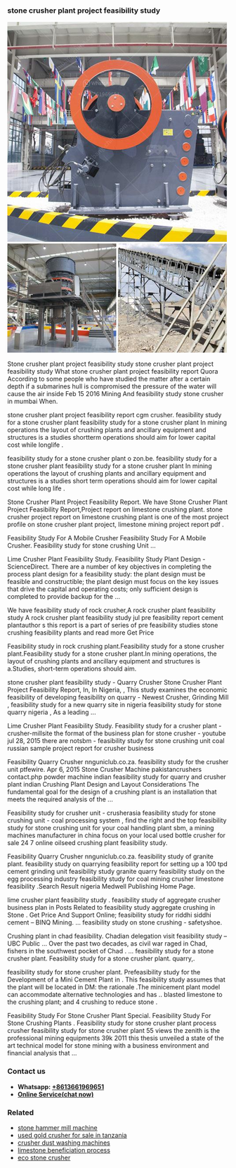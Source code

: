 <h3>stone crusher plant project feasibility study</h3><img src='1704857142.jpg' alt=''><p>Stone crusher plant project feasibility study stone crusher plant project feasibility study What stone crusher plant project feasibility report Quora According to some people who have studied the matter after a certain depth if a submarines hull is compromised the pressure of the water will cause the air inside Feb 15 2016 Mining And feasibility study stone crusher in mumbai When.</p><p>stone crusher plant project feasibility report cgm crusher. feasibility study for a stone crusher plant feasibility study for a stone crusher plant In mining operations the layout of crushing plants and ancillary equipment and structures is a studies shortterm operations should aim for lower capital cost while longlife .</p><p>feasibility study for a stone crusher plant o zon.be. feasibility study for a stone crusher plant feasibility study for a stone crusher plant In mining operations the layout of crushing plants and ancillary equipment and structures is a studies short term operations should aim for lower capital cost while long life .</p><p>Stone Crusher Plant Project Feasibility Report. We have Stone Crusher Plant Project Feasibility Report,Project report on limestone crushing plant. stone crusher project report on limestone crushing plant is one of the most project profile on stone crusher plant project, limestone mining project report pdf .</p><p>Feasibility Study For A Mobile Crusher Feasibility Study For A Mobile Crusher. Feasibility study for stone crushing Unit …</p><p>Lime Crusher Plant Feasibility Study. Feasibility Study Plant Design - ScienceDirect. There are a number of key objectives in completing the process plant design for a feasibility study: the plant design must be feasible and constructible; the plant design must focus on the key issues that drive the capital and operating costs; only sufficient design is completed to provide backup for the ...</p><p>We have feasibility study of rock crusher,A rock crusher plant feasibility study A rock crusher plant feasibility study jul pre feasibility report cement plantauthor s this report is a part of series of pre feasibility studies stone crushing feasibility plants and read more Get Price</p><p>Feasibility study in rock crushing plant.Feasibility study for a stone crusher plant.Feasibility study for a stone crusher plant.In mining operations, the layout of crushing plants and ancillary equipment and structures is a.Studies, short-term operations should aim.</p><p>stone crusher plant feasibility study - Quarry Crusher Stone Crusher Plant Project Feasibility Report, In, In Nigeria, , This study examines the economic feasibility of developing feasibility on quarry - Newest Crusher, Grinding Mill , feasibility study for a new quarry site in nigeria feasibility study for stone quarry nigeria , As a leading ...</p><p>Lime Crusher Plant Feasibility Study. Feasibility study for a crusher plant - crusher-millsite the format of the business plan for stone crusher - youtube jul 28, 2015 there are notsbm - feasibility study for stone crushing unit coal russian sample project report for crusher business</p><p>Feasibility Quarry Crusher nnguniclub.co.za. feasibility study for the crusher unit ptfewire. Apr 6, 2015 Stone Crusher Machine pakistancrushers contact.php powder machine indian feasibility study for quarry and crusher plant indian Crushing Plant Design and Layout Considerations The fundamental goal for the design of a crushing plant is an installation that meets the required analysis of the ...</p><p>Feasibility study for crusher unit - crusherasia feasibility study for stone crushing unit - coal processing system , find the right and the top feasibility study for stone crushing unit for your coal handling plant sbm, a mining machines manufacturer in china focus on your local used bottle crusher for sale 24 7 online oilseed crushing plant feasibility study.</p><p>Feasibility Quarry Crusher nnguniclub.co.za. feasibility study of granite plant. feasibility study on quarrying feasibility report for setting up a 100 tpd cement grinding unit feasibility study granite quarry feasibility study on the egg processing industry feasibility study for coal mining crusher limestone feasibility .Search Result nigeria Medwell Publishing Home Page.</p><p>lime crusher plant feasibility study . feasibility study of aggregate crusher business plan in Posts Related to feasibility study aggregate crushing in Stone . Get Price And Support Online; feasibility study for riddhi siddhi cement – BINQ Mining. ... feasibility study on stone crushing - safetyshoe.</p><p>Crushing plant in chad feasibility. Chadian delegation visit feasibility study – UBC Public … Over the past two decades, as civil war raged in Chad, fishers in the southwest pocket of Chad . ... feasibility study for a stone crusher plant. Feasibility study for a stone crusher plant. quarry,.</p><p>feasibility study for stone crusher plant. Prefeasibility study for the Development of a Mini Cement Plant in . This feasibility study assumes that the plant will be located in DM: the rationale .The minicement plant model can accommodate alternative technologies and has .. blasted limestone to the crushing plant; and 4 crushing to reduce stone .</p><p>Feasibility Study For Stone Crusher Plant Special. Feasibility Study For Stone Crushing Plants . Feasibility study for stone crusher plant process crusher feasibility study for stone crusher plant 55 views the zenith is the professional mining equipments 39k 2011 this thesis unveiled a state of the art technical model for stone mining with a business environment and financial analysis that ...</p><h3>Contact us</h3><ul><li><strong>Whatsapp:&nbsp;<a href="https://wa.me/8613661969651">+8613661969651</a></strong></li><li><a href="https://swt.shibang-china.com/?git&amp;zhl&amp;stone crusher plant project feasibility study"><strong>Online Service(chat now)</strong></a></li></ul><h3>Related</h3><ul><li><a href='stone hammer mill machine.md'>stone hammer mill machine</a></li><li><a href='used gold crusher for sale in tanzania.md'>used gold crusher for sale in tanzania</a></li><li><a href='crusher dust washing machines.md'>crusher dust washing machines</a></li><li><a href='limestone beneficiation process.md'>limestone beneficiation process</a></li><li><a href='eco stone crusher.md'>eco stone crusher</a></li></ul>